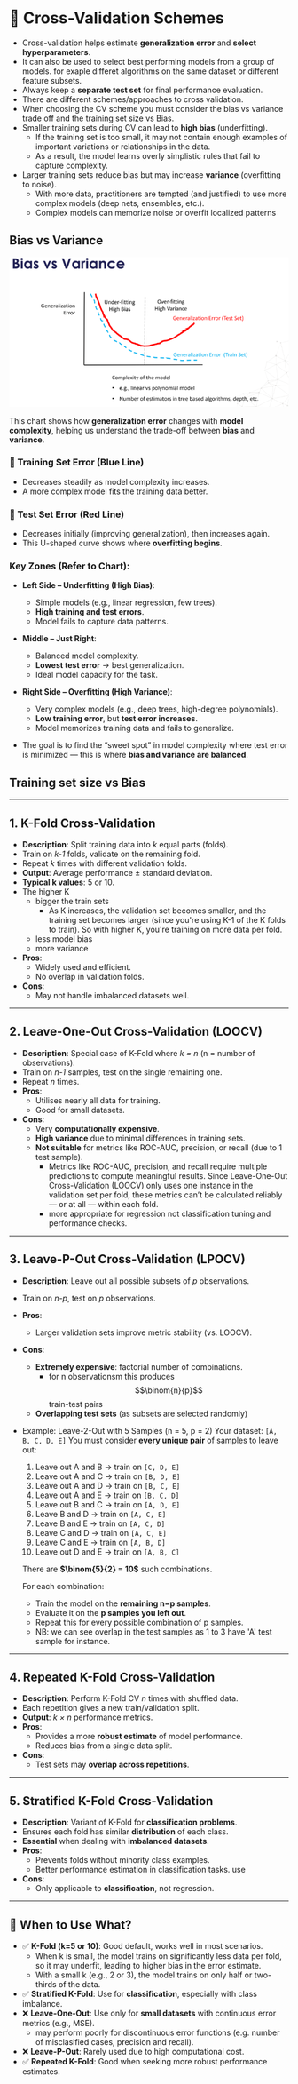 # 🔁 Cross-Validation Schemes
- Cross-validation helps estimate **generalization error** and **select hyperparameters**.
-  It can also be used to select best performing models from a group of models. for exaple differet algorithms on the same dataset or different feature subsets.
- Always keep a **separate test set** for final performance evaluation.
- There are different schemes/approaches to cross validation.
- When choosing the CV scheme you must consider the bias vs variance trade off and the training set size vs Bias.
- Smaller training sets during CV can lead to **high bias** (underfitting).
   - If the training set is too small, it may not contain enough examples of important variations or relationships in the data.
   - As a result, the model learns overly simplistic rules that fail to capture complexity.
- Larger training sets reduce bias but may increase **variance** (overfitting to noise).
  - With more data, practitioners are tempted (and justified) to use more complex models (deep nets, ensembles, etc.).
  - Complex models can memorize noise or overfit localized patterns
 
## Bias vs Variance

![Diagram](./images/bias-vs-variance.png) 

This chart shows how **generalization error** changes with **model complexity**, helping us understand the trade-off between **bias** and **variance**.

### 🔵 Training Set Error (Blue Line)
- Decreases steadily as model complexity increases.
- A more complex model fits the training data better.

### 🔴 Test Set Error (Red Line)
- Decreases initially (improving generalization), then increases again.
- This U-shaped curve shows where **overfitting begins**.

### Key Zones (Refer to Chart):

- **Left Side – Underfitting (High Bias)**:
  - Simple models (e.g., linear regression, few trees).
  - **High training and test errors**.
  - Model fails to capture data patterns.

- **Middle – Just Right**:
  - Balanced model complexity.
  - **Lowest test error** → best generalization.
  - Ideal model capacity for the task.

- **Right Side – Overfitting (High Variance)**:
  - Very complex models (e.g., deep trees, high-degree polynomials).
  - **Low training error**, but **test error increases**.
  - Model memorizes training data and fails to generalize.


- The goal is to find the “sweet spot” in model complexity where test error is minimized — this is where **bias and variance are balanced**.

## Training set size vs Bias
  
---

## 1. **K-Fold Cross-Validation**
- **Description**: Split training data into *k* equal parts (folds).
- Train on *k-1* folds, validate on the remaining fold.
- Repeat *k* times with different validation folds.
- **Output**: Average performance ± standard deviation.
- **Typical k values**: 5 or 10.
- The higher K
  - bigger the train sets
    - As K increases, the validation set becomes smaller, and the training set becomes larger (since you're using K-1 of the K folds to train). So with higher K, you're training on more data per fold.
  - less model bias
  - more variance
- **Pros**:
  - Widely used and efficient.
  - No overlap in validation folds.
- **Cons**:
  - May not handle imbalanced datasets well.

---

## 2. **Leave-One-Out Cross-Validation (LOOCV)**
- **Description**: Special case of K-Fold where *k = n* (n = number of observations).
- Train on *n-1* samples, test on the single remaining one.
- Repeat *n* times.
- **Pros**:
  - Utilises nearly all data for training.
  - Good for small datasets.
- **Cons**:
  - Very **computationally expensive**.
  - **High variance** due to minimal differences in training sets.
  - **Not suitable** for metrics like ROC-AUC, precision, or recall (due to 1 test sample).
    - Metrics like ROC-AUC, precision, and recall require multiple predictions to compute meaningful results. Since Leave-One-Out Cross-Validation (LOOCV) only uses one instance in the validation set per fold, these metrics can’t be calculated reliably — or at all — within each fold.
    - more appropriate for regression not classification tuning and performance checks.

---

## 3. **Leave-P-Out Cross-Validation (LPOCV)**
- **Description**: Leave out all possible subsets of *p* observations.
- Train on *n-p*, test on *p* observations.
- **Pros**:
  - Larger validation sets improve metric stability (vs. LOOCV).
- **Cons**:
  - **Extremely expensive**: factorial number of combinations.
    - for n observationsm this produces $$\binom{n}{p}$$ train-test pairs
  - **Overlapping test sets** (as subsets are selected randomly)

- Example: Leave-2-Out with 5 Samples (n = 5, p = 2)
  Your dataset: `[A, B, C, D, E]`
  You must consider **every unique pair** of samples to leave out:

   1. Leave out A and B → train on `[C, D, E]`
   2. Leave out A and C → train on `[B, D, E]`
   3. Leave out A and D → train on `[B, C, E]`
   4. Leave out A and E → train on `[B, C, D]`
   5. Leave out B and C → train on `[A, D, E]`
   6. Leave B and D → train on `[A, C, E]`
   7. Leave B and E → train on `[A, C, D]`
   8. Leave C and D → train on `[A, C, E]`
   9. Leave C and E → train on `[A, B, D]`
   10. Leave out D and E → train on `[A, B, C]`

   There are **$\binom{5}{2} = 10$** such combinations.

   For each combination:

   - Train the model on the **remaining n−p samples**.
   - Evaluate it on the **p samples you left out**.
   - Repeat this for every possible combination of p samples.
   - NB: we can see overlap in the test samples as 1 to 3 have 'A' test sample for instance.


---

## 4. **Repeated K-Fold Cross-Validation**
- **Description**: Perform K-Fold CV *n* times with shuffled data.
- Each repetition gives a new train/validation split.
- **Output**: *k × n* performance metrics.
- **Pros**:
  - Provides a more **robust estimate** of model performance.
  - Reduces bias from a single data split.
- **Cons**:
  - Test sets may **overlap across repetitions**.

---

## 5. **Stratified K-Fold Cross-Validation**
- **Description**: Variant of K-Fold for **classification problems**.
- Ensures each fold has similar **distribution** of each class.
- **Essential** when dealing with **imbalanced datasets**.
- **Pros**:
  - Prevents folds without minority class examples.
  - Better performance estimation in classification tasks.
    use
- **Cons**:
  - Only applicable to **classification**, not regression.

---

## 🧠 When to Use What?
- ✅ **K-Fold (k=5 or 10)**: Good default, works well in most scenarios.
  - When k is small, the model trains on significantly less data per fold, so it may underfit, leading to higher bias in the error estimate.
  - With a small k (e.g., 2 or 3), the model trains on only half or two-thirds of the data.
- ✅ **Stratified K-Fold**: Use for **classification**, especially with class imbalance.
- ❌ **Leave-One-Out**: Use only for **small datasets** with continuous error metrics (e.g., MSE).
   - may perform poorly for discontinuous error functions (e.g. number of misclasified cases, precision and recall).
- ❌ **Leave-P-Out**: Rarely used due to high computational cost.
- ✅ **Repeated K-Fold**: Good when seeking more robust performance estimates.

